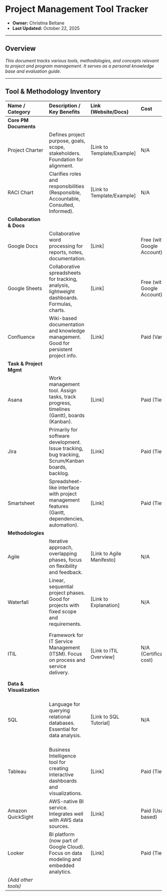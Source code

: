 # Project Management Tool Tracker

* **Owner:** Christina Beltane
* **Last Updated:** October 22, 2025

---

## Overview

_This document tracks various tools, methodologies, and concepts relevant to project and program management. It serves as a personal knowledge base and evaluation guide._

---

## Tool & Methodology Inventory

| Name / Category             | Description / Key Benefits                                                                     | Link (Website/Docs)                              | Cost                        | Requirements (Training/Setup) | My Experience (Notes)                                                                 |
| :-------------------------- | :--------------------------------------------------------------------------------------------- | :----------------------------------------------- | :-------------------------- | :---------------------------- | :------------------------------------------------------------------------------------ |
| **Core PM Documents** |                                                                                                |                                                  |                             |                               |                                                                                       |
| Project Charter             | Defines project purpose, goals, scope, stakeholders. Foundation for alignment.                 | [Link to Template/Example]                       | N/A                         | PM Fundamentals               | Extensive experience creating and managing charters.                                  |
| RACI Chart                  | Clarifies roles and responsibilities (Responsible, Accountable, Consulted, Informed).          | [Link to Template/Example]                       | N/A                         | PM Fundamentals               | Used on multiple projects to define team roles.                                       |
| **Collaboration & Docs** |                                                                                                |                                                  |                             |                               |                                                                                       |
| Google Docs                 | Collaborative word processing for reports, notes, documentation.                               | [Link]                                           | Free (with Google Account)  | Minimal                       | Daily use.                                                                            |
| Google Sheets               | Collaborative spreadsheets for tracking, analysis, lightweight dashboards. Formulas, charts.    | [Link]                                           | Free (with Google Account)  | Basic spreadsheet skills    | Extensive use for tracking, budgets, simple dashboards.                             |
| Confluence                  | Wiki-based documentation and knowledge management. Good for persistent project info.             | [Link]                                           | Paid (Varies)               | Minimal                       | Used extensively at VMware for project documentation.                               |
| **Task & Project Mgmt** |                                                                                                |                                                  |                             |                               |                                                                                       |
| Asana                       | Work management tool. Assign tasks, track progress, timelines (Gantt), boards (Kanban).       | [Link]                                           | Paid (Tiered)               | Minimal                       | Familiar with core concepts; used lighty. Strong Kanban board features.             |
| Jira                        | Primarily for software development. Issue tracking, bug tracking, Scrum/Kanban boards, backlog. | [Link]                                           | Paid (Tiered)               | Moderate (Config can be complex)| Extensive use at multiple companies for engineering task tracking.                   |
| Smartsheet                  | Spreadsheet-like interface with project management features (Gantt, dependencies, automation). | [Link]                                           | Paid (Tiered)               | Basic spreadsheet skills    | Used for some project plans and dashboards.                                           |
| **Methodologies** |                                                                                                |                                                  |                             |                               |                                                                                       |
| Agile                       | Iterative approach, overlapping phases, focus on flexibility and feedback.                     | [Link to Agile Manifesto]                        | N/A                         | Training Recommended        | Applied Agile principles in multiple roles, Scrum Master experience is valuable.    |
| Waterfall                   | Linear, sequential project phases. Good for projects with fixed scope and requirements.        | [Link to Explanation]                            | N/A                         | PM Fundamentals               | Used for infrastructure projects with clear phases (e.g., hardware deployment).     |
| ITIL                        | Framework for IT Service Management (ITSM). Focus on process and service delivery.             | [Link to ITIL Overview]                          | N/A (Certifications cost)   | ITIL Foundation Training    | Implemented ITIL processes at Lockheed Martin, significantly improving service desk KPIs. |
| **Data & Visualization** |                                                                                                |                                                  |                             |                               |                                                                                       |
| SQL                         | Language for querying relational databases. Essential for data analysis.                       | [Link to SQL Tutorial]                           | N/A                         | Basic Database Concepts     | Proficient. Used extensively for FinOps analysis (AWS CUR) at DoorDash & Twitch.      |
| Tableau                     | Business Intelligence tool for creating interactive dashboards and visualizations.               | [Link]                                           | Paid (Tiered)               | Training Recommended        | Created dashboards for cost visibility at DoorDash.                                   |
| Amazon QuickSight           | AWS-native BI service. Integrates well with AWS data sources.                                | [Link]                                           | Paid (Usage-based)          | AWS Knowledge               | Explored briefly; familiar with concepts.                                             |
| Looker                      | BI platform (now part of Google Cloud). Focus on data modeling and embedded analytics.       | [Link]                                           | Paid (Tiered)               | Training Recommended        | Used Looker dashboards built by data teams.                                           |
| *(Add other tools)* |                                                                                                |                                                  |                             |                               |                                                                                       |